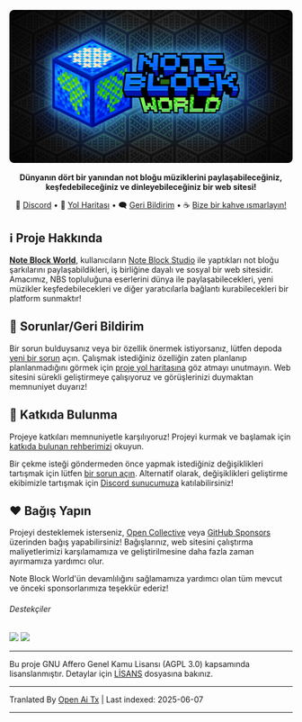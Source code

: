 <p align="center">
  <a href="https://noteblock.world">
    <img src="https://raw.githubusercontent.com/OpenNBS/NoteBlockWorld/main/img/header.png" alt="Note Block World header" />
  </a>
</p>

<p align="center">
  <strong>
    Dünyanın dört bir yanından not bloğu müziklerini paylaşabileceğiniz, keşfedebileceğiniz ve dinleyebileceğiniz bir web sitesi!
  </strong>
</p>

<p align="center">
  👥 <a href="https://discord.gg/note-block-world-608692895179997252">Discord</a> • 
  📆 <a href="https://github.com/orgs/OpenNBS/projects/4">Yol Haritası</a> • 
  🗨 <a href="https://github.com/OpenNBS/NoteBlockWorld/issues/new/choose">Geri Bildirim</a> • 
  ☕ <a href="https://opencollective.com/opennbs/donate">Bize bir kahve ısmarlayın!</a>
</p>

## ℹ Proje Hakkında

[**Note Block World**](https://noteblock.world/), kullanıcıların [Note Block Studio](https://noteblock.studio/) ile yaptıkları not bloğu şarkılarını paylaşabildikleri, iş birliğine dayalı ve sosyal bir web sitesidir. Amacımız, NBS topluluğuna eserlerini dünya ile paylaşabilecekleri, yeni müzikler keşfedebilecekleri ve diğer yaratıcılarla bağlantı kurabilecekleri bir platform sunmaktır!

## 💬 Sorunlar/Geri Bildirim

Bir sorun bulduysanız veya bir özellik önermek istiyorsanız, lütfen depoda [yeni bir sorun](https://raw.githubusercontent.com/OpenNBS/NoteBlockWorld/main/issues/new/choose) açın. Çalışmak istediğiniz özelliğin zaten planlanıp planlanmadığını görmek için [proje yol haritasına](https://github.com/orgs/OpenNBS/projects/4) göz atmayı unutmayın. Web sitesini sürekli geliştirmeye çalışıyoruz ve görüşlerinizi duymaktan memnuniyet duyarız!

## 🔧 Katkıda Bulunma

Projeye katkıları memnuniyetle karşılıyoruz! Projeyi kurmak ve başlamak için [katkıda bulunan rehberimizi](https://raw.githubusercontent.com/OpenNBS/NoteBlockWorld/main/CONTRIBUTING.md) okuyun.

Bir çekme isteği göndermeden önce yapmak istediğiniz değişiklikleri tartışmak için lütfen [bir sorun açın](https://raw.githubusercontent.com/OpenNBS/NoteBlockWorld/main/issues/new/choose). Alternatif olarak, değişiklikleri geliştirme ekibimizle tartışmak için [Discord sunucumuza](https://discord.gg/note-block-world-608692895179997252) katılabilirsiniz!

## ❤ Bağış Yapın

Projeyi desteklemek isterseniz, [Open Collective](https://opencollective.com/opennbs/donate) veya [GitHub Sponsors](https://github.com/sponsors/OpenNBS) üzerinden bağış yapabilirsiniz! Bağışlarınız, web sitesini çalıştırma maliyetlerimizi karşılamamıza ve geliştirilmesine daha fazla zaman ayırmamıza yardımcı olur.

Note Block World'ün devamlılığını sağlamamıza yardımcı olan tüm mevcut ve önceki sponsorlarımıza teşekkür ederiz!

###### Destekçiler

<img src="https://opencollective.com/opennbs/backers.svg" height="48px"/>
<img src="https://opencollective.com/opennbs/sponsors.svg" height="48px"/>

---

Bu proje GNU Affero Genel Kamu Lisansı (AGPL 3.0) kapsamında lisanslanmıştır. Detaylar için [LİSANS](https://raw.githubusercontent.com/OpenNBS/NoteBlockWorld/main/LICENSE) dosyasına bakınız.


---


Tranlated By [Open Ai Tx](https://github.com/OpenAiTx/OpenAiTx) | Last indexed: 2025-06-07


---